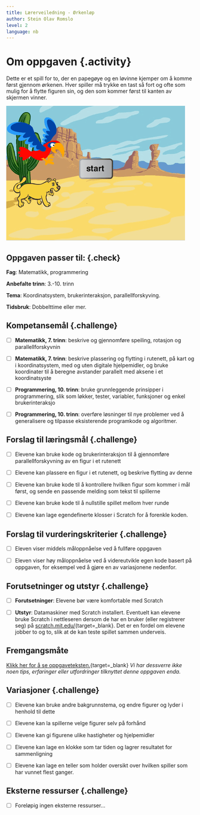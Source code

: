 ```yaml
---
title: Lærerveiledning - Ørkenløp
author: Stein Olav Romslo
level: 2
language: nb
---
```



# Om oppgaven {.activity}

Dette er et spill for to, der en papegøye og en løvinne kjemper om å komme først
gjennom ørkenen. Hver spiller må trykke en tast så fort og ofte som mulig for å
flytte figuren sin, og den som kommer først til kanten av skjermen vinner.

![Illustrasjon av et ferdig ørkenløp spill](orkenlop.png)

## Oppgaven passer til: {.check}

 __Fag__: Matematikk, programmering

__Anbefalte trinn__: 3.-10. trinn

__Tema__: Koordinatsystem, brukerinteraksjon, parallellforskyving.

__Tidsbruk__: Dobbelttime eller mer.

## Kompetansemål {.challenge}

- [ ] __Matematikk, 7. trinn__: beskrive og gjennomføre speiling, rotasjon og
      parallellforskyvnin

- [ ] __Matematikk, 7. trinn__: beskrive plassering og flytting i rutenett, på
      kart og i koordinatsystem, med og uten digitale hjelpemidler, og bruke
      koordinater til å beregne avstander parallelt med aksene i et
      koordinatsyste

- [ ] __Programmering, 10. trinn__: bruke grunnleggende prinsipper i
      programmering, slik som løkker, tester, variabler, funksjoner og enkel
      brukerinteraksjo

- [ ] __Programmering, 10. trinn__: overføre løsninger til nye problemer ved å
      generalisere og tilpasse eksisterende programkode og algoritmer.

## Forslag til læringsmål {.challenge}

- [ ] Elevene kan bruke kode og brukerinteraksjon til å gjennomføre
      parallellforskyvning av en figur i et rutenett

- [ ] Elevene kan plassere en figur i et rutenett, og beskrive flytting av denne

- [ ] Elevene kan bruke kode til å kontrollere hvilken figur som kommer i mål
      først, og sende en passende melding som tekst til spillerne

- [ ] Elevene kan bruke kode til å nullstille spillet mellom hver runde

- [ ] Elevene kan lage egendefinerte klosser i Scratch for å forenkle koden.

## Forslag til vurderingskriterier {.challenge}

- [ ] Eleven viser middels måloppnåelse ved å fullføre oppgaven

- [ ] Eleven viser høy måloppnåelse ved å videreutvikle egen kode basert på
      oppgaven, for eksempel ved å gjøre en av variasjonene nedenfor.

## Forutsetninger og utstyr {.challenge}

- [ ] __Forutsetninger__: Elevene bør være komfortable med Scratch

- [ ] __Utstyr__: Datamaskiner med Scratch installert. Eventuelt kan elevene
      bruke Scratch i nettleseren dersom de har en bruker (eller registrerer
      seg) på [scratch.mit.edu/](http://scratch.mit.edu/){target=_blank}. Det er
      en fordel om elevene jobber to og to, slik at de kan teste spillet sammen
      underveis.

## Fremgangsmåte

[Klikk her for å se oppgaveteksten.](../orkenlop/orkenlop.html){target=_blank}
_Vi har dessverre ikke noen tips, erfaringer eller utfordringer tilknyttet denne
oppgaven enda._

## Variasjoner {.challenge}

- [ ] Elevene kan bruke andre bakgrunnstema, og endre figurer og lyder i henhold
      til dette

- [ ] Elevene kan la spillerne velge figurer selv på forhånd

- [ ] Elevene kan gi figurene ulike hastigheter og hjelpemidler

- [ ] Elevene kan lage en klokke som tar tiden og lagrer resultatet for
      sammenligning

- [ ] Elevene kan lage en teller som holder oversikt over hvilken spiller som
      har vunnet flest ganger.

## Eksterne ressurser {.challenge}

- [ ] Foreløpig ingen eksterne ressurser...

